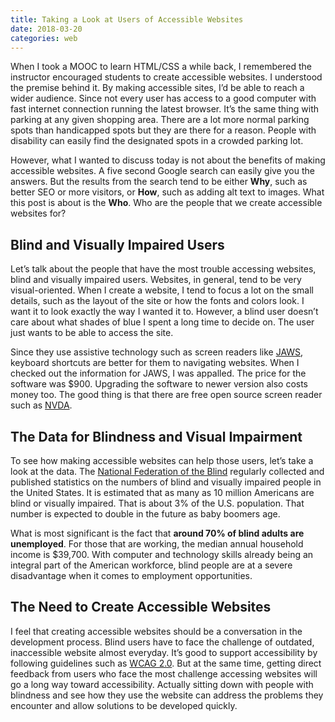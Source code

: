 ```yaml
---
title: Taking a Look at Users of Accessible Websites
date: 2018-03-20
categories: web
---
```


When I took a MOOC to learn HTML/CSS a while back, I remembered the instructor encouraged students to create accessible websites. I understood the premise behind it. By making accessible sites, I’d be able to reach a wider audience. Since not every user has access to a good computer with fast internet connection running the latest browser. It’s the same thing with parking at any given shopping area. There are a lot more normal parking spots than handicapped spots but they are there for a reason. People with disability can easily find the designated spots in a crowded parking lot.

<!--more-->

However, what I wanted to discuss today is not about the benefits of making accessible websites. A five second Google search can easily give you the answers. But the results from the search tend to be either **Why**, such as better SEO or more visitors, or **How**, such as adding alt text to images. What this post is about is the **Who**. Who are the people that we create accessible websites for?

## Blind and Visually Impaired Users

Let’s talk about the people that have the most trouble accessing websites, blind and visually impaired users. Websites, in general, tend to be very visual-oriented. When I create a website, I tend to focus a lot on the small details, such as the layout of the site or how the fonts and colors look. I want it to look exactly the way I wanted it to. However, a blind user doesn’t care about what shades of blue I spent a long time to decide on. The user just wants to be able to access the site.

Since they use assistive technology such as screen readers like [JAWS](https://www.freedomscientific.com/Products/Blindness/JAWS), keyboard shortcuts are better for them to navigating websites. When I checked out the information for JAWS, I was appalled. The price for the software was $900. Upgrading the software to newer version also costs money too. The good thing is that there are free open source screen reader such as [NVDA](https://www.nvaccess.org/).

## The Data for Blindness and Visual Impairment

To see how making accessible websites can help those users, let’s take a look at the data. The [National Federation of the Blind](https://nfb.org/) regularly collected and published statistics on the numbers of blind and visually impaired people in the United States. It is estimated that as many as 10 million Americans are blind or visually impaired. That is about 3% of the U.S. population. That number is expected to double in the future as baby boomers age.

What is most significant is the fact that **around 70% of blind adults are unemployed**. For those that are working, the median annual household income is $39,700. With computer and technology skills already being an integral part of the American workforce, blind people are at a severe disadvantage when it comes to employment opportunities.

## The Need to Create Accessible Websites

I feel that creating accessible websites should be a conversation in the development process. Blind users have to face the challenge of outdated, inaccessible website almost everyday. It’s good to support accessibility by following guidelines such as [WCAG 2.0](https://www.w3.org/TR/WCAG20/). But at the same time, getting direct feedback from users who face the most challenge accessing websites will go a long way toward accessibility. Actually sitting down with people with blindness and see how they use the website can address the problems they encounter and allow solutions to be developed quickly.
